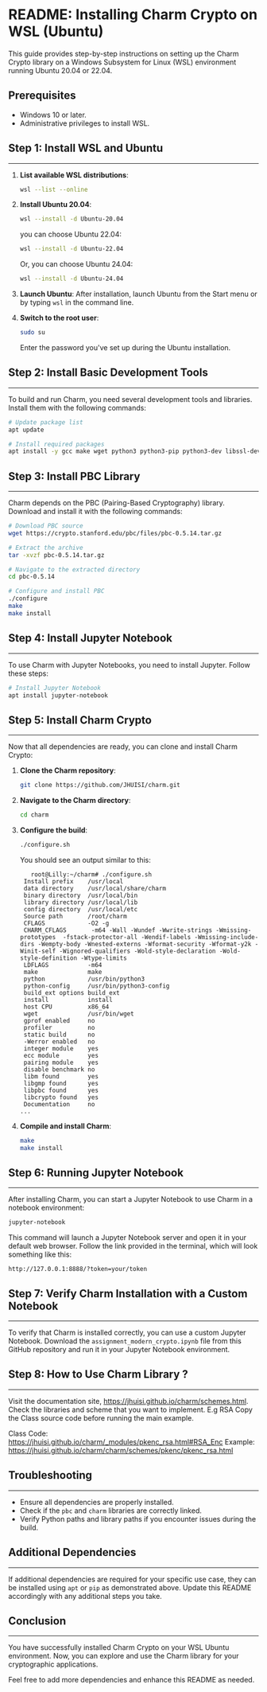# README: Installing Charm Crypto on WSL (Ubuntu)

This guide provides step-by-step instructions on setting up the Charm Crypto library on a Windows Subsystem for Linux (WSL) environment running Ubuntu 20.04 or 22.04.

## Prerequisites

- Windows 10 or later.
- Administrative privileges to install WSL.

## Step 1: Install WSL and Ubuntu
----------------------------------

1. **List available WSL distributions**:
   ```bash
   wsl --list --online
   ```

2. **Install Ubuntu 20.04**:
   ```bash
   wsl --install -d Ubuntu-20.04
   ```
   you can choose Ubuntu 22.04:
   ```bash
   wsl --install -d Ubuntu-22.04
   ```
   Or, you can choose Ubuntu 24.04:
   ```bash
   wsl --install -d Ubuntu-24.04
   ```

3. **Launch Ubuntu**:
   After installation, launch Ubuntu from the Start menu or by typing `wsl` in the command line.

4. **Switch to the root user**:
   ```bash
   sudo su
   ```
   Enter the password you've set up during the Ubuntu installation.

## Step 2: Install Basic Development Tools
------------------------------------------

To build and run Charm, you need several development tools and libraries. Install them with the following commands:

```bash
# Update package list
apt update

# Install required packages
apt install -y gcc make wget python3 python3-pip python3-dev libssl-dev libgmp-dev bison flex
```

## Step 3: Install PBC Library
------------------------------

Charm depends on the PBC (Pairing-Based Cryptography) library. Download and install it with the following commands:

```bash
# Download PBC source
wget https://crypto.stanford.edu/pbc/files/pbc-0.5.14.tar.gz

# Extract the archive
tar -xvzf pbc-0.5.14.tar.gz

# Navigate to the extracted directory
cd pbc-0.5.14

# Configure and install PBC
./configure
make
make install
```

## Step 4: Install Jupyter Notebook
-----------------------------------

To use Charm with Jupyter Notebooks, you need to install Jupyter. Follow these steps:

```bash
# Install Jupyter Notebook
apt install jupyter-notebook

```


## Step 5: Install Charm Crypto
-------------------------------

Now that all dependencies are ready, you can clone and install Charm Crypto:

1. **Clone the Charm repository**:
   ```bash
   git clone https://github.com/JHUISI/charm.git
   ```

2. **Navigate to the Charm directory**:
   ```bash
   cd charm
   ```

3. **Configure the build**:
   ```bash
   ./configure.sh
   ```

   You should see an output similar to this:
   ```
      root@Lilly:~/charm# ./configure.sh
    Install prefix    /usr/local
    data directory    /usr/local/share/charm
    binary directory  /usr/local/bin
    library directory /usr/local/lib
    config directory  /usr/local/etc
    Source path       /root/charm
    CFLAGS            -O2 -g
    CHARM_CFLAGS       -m64 -Wall -Wundef -Wwrite-strings -Wmissing-prototypes  -fstack-protector-all -Wendif-labels -Wmissing-include-dirs -Wempty-body -Wnested-externs -Wformat-security -Wformat-y2k -Winit-self -Wignored-qualifiers -Wold-style-declaration -Wold-style-definition -Wtype-limits
    LDFLAGS           -m64
    make              make
    python            /usr/bin/python3
    python-config     /usr/bin/python3-config
    build_ext options build_ext
    install           install
    host CPU          x86_64
    wget              /usr/bin/wget
    gprof enabled     no
    profiler          no
    static build      no
    -Werror enabled   no
    integer module    yes
    ecc module        yes
    pairing module    yes
    disable benchmark no
    libm found        yes
    libgmp found      yes
    libpbc found      yes
    libcrypto found   yes
    Documentation     no
   ...
   ```

4. **Compile and install Charm**:
   ```bash
   make
   make install
   ```

## Step 6: Running Jupyter Notebook
-----------------------------------

After installing Charm, you can start a Jupyter Notebook to use Charm in a notebook environment:

```bash
jupyter-notebook
```

This command will launch a Jupyter Notebook server and open it in your default web browser. Follow the link provided in the terminal, which will look something like this:
```
http://127.0.0.1:8888/?token=your/token
```

## Step 7: Verify Charm Installation with a Custom Notebook
-----------------------------------------------------------

To verify that Charm is installed correctly, you can use a custom Jupyter Notebook. Download the `assignment_modern_crypto.ipynb` file from this GitHub repository and run it in your Jupyter Notebook environment.

## Step 8: How to Use Charm Library ? 
-----------------------------------------------------------
Visit the documentation site, https://jhuisi.github.io/charm/schemes.html.
Check the libraries and scheme that you want to implement. 
E.g RSA
Copy the Class source code before running the main example. 

Class Code:
https://jhuisi.github.io/charm/_modules/pkenc_rsa.html#RSA_Enc
Example:
https://jhuisi.github.io/charm/charm/schemes/pkenc/pkenc_rsa.html

## Troubleshooting
------------------

- Ensure all dependencies are properly installed.
- Check if the `pbc` and `charm` libraries are correctly linked.
- Verify Python paths and library paths if you encounter issues during the build.

## Additional Dependencies
--------------------------

If additional dependencies are required for your specific use case, they can be installed using `apt` or `pip` as demonstrated above. Update this README accordingly with any additional steps you take.

## Conclusion
-------------

You have successfully installed Charm Crypto on your WSL Ubuntu environment. Now, you can explore and use the Charm library for your cryptographic applications.


Feel free to add more dependencies and enhance this README as needed.

